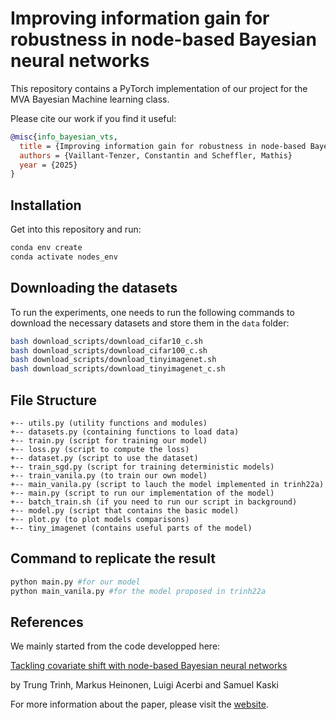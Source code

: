 # Improving information gain for robustness in node-based Bayesian neural networks

This repository contains a PyTorch implementation of our project for the MVA Bayesian Machine learning class.

Please cite our work if you find it useful:

```bibtex
@misc{info_bayesian_vts,
  title = {Improving information gain for robustness in node-based Bayesian neural networks},
  authors = {Vaillant-Tenzer, Constantin and Scheffler, Mathis}
  year = {2025}
}
```

## Installation

Get into this repository and run:
```bash
conda env create
conda activate nodes_env
```

## Downloading the datasets
To run the experiments, one needs to run the following commands to download the necessary datasets and store them in the `data` folder:
```bash
bash download_scripts/download_cifar10_c.sh
bash download_scripts/download_cifar100_c.sh
bash download_scripts/download_tinyimagenet.sh
bash download_scripts/download_tinyimagenet_c.sh
```

## File Structure

```
+-- utils.py (utility functions and modules)
+-- datasets.py (containing functions to load data)
+-- train.py (script for training our model)
+-- loss.py (script to compute the loss)
+-- dataset.py (script to use the dataset)
+-- train_sgd.py (script for training deterministic models)
+-- train_vanila.py (to train our own model)
+-- main_vanila.py (script to lauch the model implemented in trinh22a)
+-- main.py (script to run our implementation of the model)
+-- batch_train.sh (if you need to run our script in background)
+-- model.py (script that contains the basic model)
+-- plot.py (to plot models comparisons)
+-- tiny_imagenet (contains useful parts of the model)
```

## Command to replicate the result

```bash
python main.py #for our model
python main_vanila.py #for the model proposed in trinh22a
```

## References

We mainly started from the code developped here:


[Tackling covariate shift with node-based Bayesian neural networks](https://proceedings.mlr.press/v162/trinh22a.html)

by Trung Trinh, Markus Heinonen, Luigi Acerbi and Samuel Kaski

For more information about the paper, please visit the [website](https://aaltopml.github.io/node-BNN-covariate-shift).